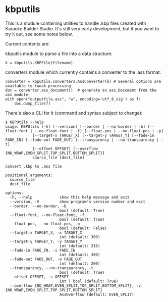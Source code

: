 kbputils
========

This is a module containing utilities to handle .kbp files created with Karaoke Builder Studio. It's still very early development, but if you want to try it out, see some notes below.

Current contents are:

kbputils module to parse a file into a data structure:

    k = kbputils.KBPFile(filename)

converters module which currently contains a converter to the .ass format:

    converter = kbputils.converters.AssConverter(k) # Several options are available to tweak processing
    doc = converter.ass_document()  # generate an ass.Document from the ass module
    with open("outputfile.ass", "w", encoding='utf_8_sig') as f:
        doc.dump_file(f)

There's also a CLI for it (command and syntax subject to change):

    $ KBPUtils --help
    usage: KBPUtils [-h] [--version] [--border | --no-border | -b] [--float-font | --no-float-font | -f] [--float-pos | --no-float-pos | -p]
                [--target-x TARGET_X] [--target-y TARGET_Y] [--fade-in FADE_IN] [--fade-out FADE_OUT] [--transparency | --no-transparency | -t]
                [--offset OFFSET] [--overflow {NO_WRAP,EVEN_SPLIT,TOP_SPLIT,BOTTOM_SPLIT}]
                source_file [dest_file]

    Convert .kbp to .ass file

    positional arguments:
      source_file
      dest_file

    options:
      -h, --help            show this help message and exit
      --version, -V         show program's version number and exit
      --border, --no-border, -b
                            bool (default: True)
      --float-font, --no-float-font, -f
                            bool (default: True)
      --float-pos, --no-float-pos, -p
                            bool (default: False)
      --target-x TARGET_X, -x TARGET_X
                            int (default: 300)
      --target-y TARGET_Y, -y TARGET_Y
                            int (default: 216)
      --fade-in FADE_IN, -i FADE_IN
                            int (default: 300)
      --fade-out FADE_OUT, -o FADE_OUT
                            int (default: 200)
      --transparency, --no-transparency, -t
                            bool (default: True)
      --offset OFFSET, -s OFFSET
                            int | bool (default: True)
      --overflow {NO_WRAP,EVEN_SPLIT,TOP_SPLIT,BOTTOM_SPLIT}, -v {NO_WRAP,EVEN_SPLIT,TOP_SPLIT,BOTTOM_SPLIT}
                            AssOverflow (default: EVEN_SPLIT)

